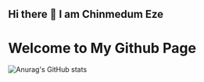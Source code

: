 ## Hi there 👋 I am Chinmedum Eze
# Welcome to My Github Page

![Anurag's GitHub stats](https://github-readme-stats.vercel.app/api?username=ChinedumEze&show_icons=true&theme=radical)
